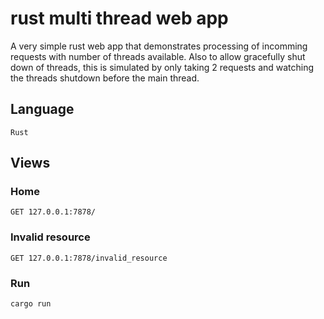 # rust multi thread web app
A very simple rust web app that demonstrates processing of incomming requests with number of threads available.
Also to allow gracefully shut down of threads, this is simulated by only taking 2 requests and watching the threads
shutdown before the main thread.

## Language
```
Rust
```

## Views
### Home
```
GET 127.0.0.1:7878/
```

### Invalid resource
```
GET 127.0.0.1:7878/invalid_resource
```

### Run
```
cargo run
```
